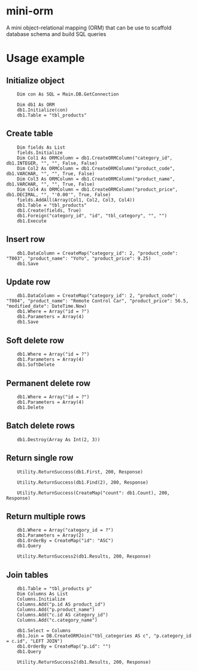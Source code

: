 # mini-orm
A mini object–relational mapping (ORM) that can be use to scaffold database schema and build SQL queries

# Usage example

## Initialize object
```
    Dim con As SQL = Main.DB.GetConnection

    Dim db1 As ORM
    db1.Initialize(con)
    db1.Table = "tbl_products"
```

## Create table
```
    Dim fields As List
    fields.Initialize
    Dim Col1 As ORMColumn = db1.CreateORMColumn("category_id", db1.INTEGER, "", "", False, False)
    Dim Col2 As ORMColumn = db1.CreateORMColumn("product_code", db1.VARCHAR, "", "", True, False)
    Dim Col3 As ORMColumn = db1.CreateORMColumn("product_name", db1.VARCHAR, "", "", True, False)
    Dim Col4 As ORMColumn = db1.CreateORMColumn("product_price", db1.DECIMAL, "", "'0.00'", True, False)
    fields.AddAll(Array(Col1, Col2, Col3, Col4))
    db1.Table = "tbl_products"
    db1.Create(fields, True)
    db1.Foreign("category_id", "id", "tbl_category", "", "")
    db1.Execute

```

## Insert row
```
    db1.DataColumn = CreateMap("category_id": 2, "product_code": "T003", "product_name": "YoYo", "product_price": 9.25)
    db1.Save
```

## Update row
```
    db1.DataColumn = CreateMap("category_id": 2, "product_code": "T004", "product_name": "Remote Control Car", "product_price": 56.5, "modified_date": DateTime.Now)
    db1.Where = Array("id = ?")
    db1.Parameters = Array(4)
    db1.Save
```

## Soft delete row
```
    db1.Where = Array("id = ?")
    db1.Parameters = Array(4)
    db1.SoftDelete
```

## Permanent delete row
```
    db1.Where = Array("id = ?")
    db1.Parameters = Array(4)
    db1.Delete
```

## Batch delete rows
```
    db1.Destroy(Array As Int(2, 3))
```

## Return single row
```
    Utility.ReturnSuccess(db1.First, 200, Response)
```
```
    Utility.ReturnSuccess(db1.Find(2), 200, Response)
```
```
    Utility.ReturnSuccess(CreateMap("count": db1.Count), 200, Response)
```

## Return multiple rows
```
    db1.Where = Array("category_id = ?")
    db1.Parameters = Array(2)
    db1.OrderBy = CreateMap("id": "ASC")
    db1.Query

    Utility.ReturnSuccess2(db1.Results, 200, Response)
```

## Join tables
```
    db1.Table = "tbl_products p"
    Dim Columns As List
    Columns.Initialize
    Columns.Add("p.id AS product_id")
    Columns.Add("p.product_name")
    Columns.Add("c.id AS category_id")
    Columns.Add("c.category_name")

    db1.Select = Columns
    db1.Join = DB.CreateORMJoin("tbl_categories AS c", "p.category_id = c.id", "LEFT JOIN")
    db1.OrderBy = CreateMap("p.id": "")
    db1.Query

    Utility.ReturnSuccess2(db1.Results, 200, Response)
```
